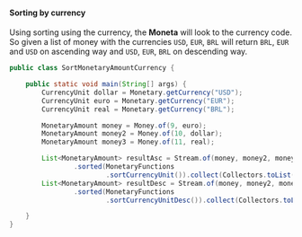 #### Sorting by currency

Using sorting using the currency, the **Moneta** will look to the currency code. So given a list of money with the currencies `USD`, `EUR`, `BRL` will return `BRL`, `EUR` and `USD` on ascending way and `USD`, `EUR`, `BRL` on descending way.

```java
public class SortMonetaryAmountCurrency {

    public static void main(String[] args) {
        CurrencyUnit dollar = Monetary.getCurrency("USD");
        CurrencyUnit euro = Monetary.getCurrency("EUR");
        CurrencyUnit real = Monetary.getCurrency("BRL");

        MonetaryAmount money = Money.of(9, euro);
        MonetaryAmount money2 = Money.of(10, dollar);
        MonetaryAmount money3 = Money.of(11, real);

        List<MonetaryAmount> resultAsc = Stream.of(money, money2, money3)
                .sorted(MonetaryFunctions
                        .sortCurrencyUnit()).collect(Collectors.toList());//[BRL 11, EUR 9, USD 10]
        List<MonetaryAmount> resultDesc = Stream.of(money, money2, money3)
                .sorted(MonetaryFunctions
                        .sortCurrencyUnitDesc()).collect(Collectors.toList());//[USD 10, EUR 9, BRL 11]

    }
}
```

